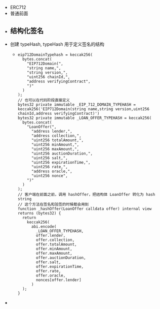 - ERC712
- 普通前面
- 结构化签名
	-
- 创建 typeHash, typeHash 用于定义签名的结构
	- ```solidity
	  eip712DomainTypehash = keccak256(
	    bytes.concat(
	      "EIP712Domain(",
	      "string name,",
	      "string version,",
	      "uint256 chainId,",
	      "address verifyingContract",
	      ")"
	    )
	  );
	  // 也可以在代码阶段直接定义
	  bytes32 private immutable _EIP_712_DOMAIN_TYPEHASH = keccak256('EIP712Domain(string name,string version,uint256 chainId,address verifyingContract)')
	  bytes32 private immutable _LOAN_OFFER_TYPEHASH = keccak256(
	    bytes.concat(
	      "LoanOffer(",
	        "address lender,",
	        "address collection,",
	        "uint256 totalAmount,",
	        "uint256 minAmount,",
	        "uint256 maxAmount,",
	        "uint256 auctionDuration,",
	        "uint256 salt,",
	        "uint256 expirationTime,",
	        "uint256 rate,",
	        "address oracle,",
	        "uint256 nonce",
	      ")"
	    )
	  );
	  // 客户端在前面之前，调用 hashOffer，把结构体 LoanOffer 转化为 hash string
	  // 这个方法在签名和验签的时候都会用到
	  function _hashOffer(LoanOffer calldata offer) internal view returns (bytes32) {
	    return
	      keccak256(
	        abi.encode(
	          _LOAN_OFFER_TYPEHASH,
	          offer.lender,
	          offer.collection,
	          offer.totalAmount,
	          offer.minAmount,
	          offer.maxAmount,
	          offer.auctionDuration,
	          offer.salt,
	          offer.expirationTime,
	          offer.rate,
	          offer.oracle,
	          nonces[offer.lender]
	        )
	    );
	  }
	  ```
-